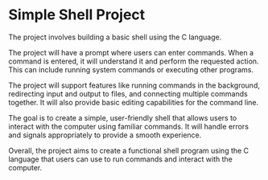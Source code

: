 # Simple Shell Project
The project involves building a basic shell using the C language.

The project will have a prompt where users can enter commands. When a command is entered, it will understand it and perform the requested action. This can include running system commands or executing other programs.

The project will support features like running commands in the background, redirecting input and output to files, and connecting multiple commands together. It will also provide basic editing capabilities for the command line.

The goal is to create a simple, user-friendly shell that allows users to interact with the computer using familiar commands. It will handle errors and signals appropriately to provide a smooth experience.

Overall, the project aims to create a functional shell program using the C language that users can use to run commands and interact with the computer.
